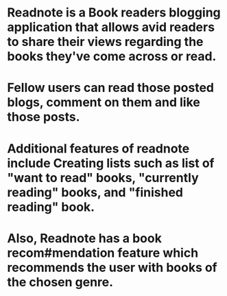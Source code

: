 # Readnote is a Book readers blogging application that allows avid readers to share their views regarding the books they've come across or read.
# Fellow users can read those posted blogs, comment on them and like those posts.
# Additional features of readnote include Creating lists such as list of "want to read" books, "currently reading" books, and "finished reading" book. 
# Also, Readnote has a book recom#mendation feature which recommends the user with books of the chosen genre.

